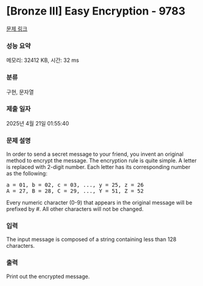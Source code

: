 # [Bronze III] Easy Encryption - 9783 

[문제 링크](https://www.acmicpc.net/problem/9783) 

### 성능 요약

메모리: 32412 KB, 시간: 32 ms

### 분류

구현, 문자열

### 제출 일자

2025년 4월 21일 01:55:40

### 문제 설명

<p>In order to send a secret message to your friend, you invent an original method to encrypt the message. The encryption rule is quite simple. A letter is replaced with 2-digit number. Each letter has its corresponding number as the following:</p>

<pre>a = 01, b = 02, c = 03, ..., y = 25, z = 26
A = 27, B = 28, C = 29, ..., Y = 51, Z = 52</pre>

<p>Every numeric character (0-9) that appears in the original message will be prefixed by #. All other characters will not be changed.</p>

### 입력 

 <p>The input message is composed of a string containing less than 128 characters.</p>

### 출력 

 <p>Print out the encrypted message.</p>

